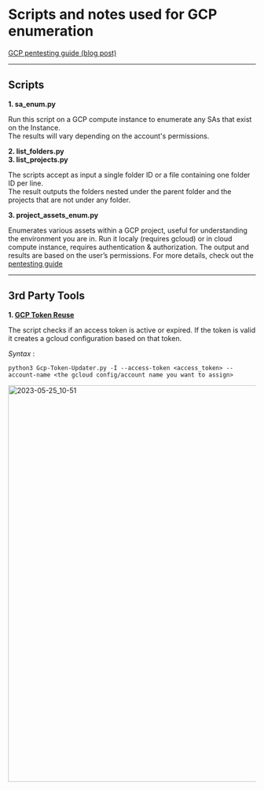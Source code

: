 # Scripts and notes used for GCP enumeration

[GCP pentesting guide (blog post)](https://slashparity.com/?p=938)

---
## Scripts 

**1. sa_enum.py**  

Run this script on a GCP compute instance to enumerate any SAs that exist on the Instance.  
The results will vary depending on the account's permissions.  

**2. list_folders.py**  
**3. list_projects.py**  

The scripts accept as input a single folder ID or a file containing one folder ID per line.  
The result outputs the folders nested under the parent folder and the projects that are not under any folder.  

**3. project_assets_enum.py**  

Enumerates various assets within a GCP project, useful for understanding the environment you are in. Run it localy (requires gcloud) or in cloud compute instance, requires authentication & authorization. The output and results are based on the user’s permissions.
For more details, check out the [pentesting guide](https://slashparity.com/?p=938#Enumeration_Script)  

---  

## 3rd Party Tools  

**1. [GCP Token Reuse](https://github.com/RedTeamOperations/GCPTokenReuse)**  

The script checks if an access token is active or expired. If the token is valid it creates a gcloud configuration based on that token.  

_Syntax_ : 
 
 `python3 Gcp-Token-Updater.py -I --access-token <access_token> --account-name <the gcloud config/account name you want to assign>`  

<img width="807" alt="2023-05-25_10-51" src="https://github.com/slashparity/gcp-enumeration/assets/80419690/5158cfe7-6d7a-491a-9c0d-9ba31168e401">
